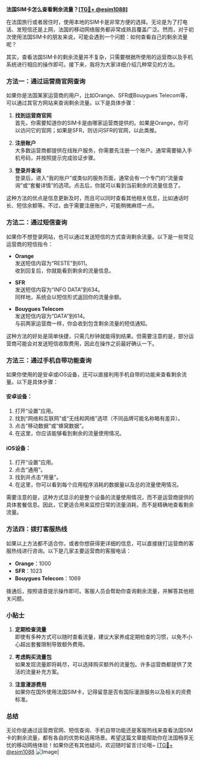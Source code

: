 **法国SIM卡怎么查看剩余流量？[[TG💪+ @esim1088](https://t.me/s/esim1088)]**

在法国旅行或者居住时，使用本地的SIM卡是非常方便的选择。无论是为了打电话、发短信还是上网，法国的移动网络服务都非常成熟且覆盖广泛。然而，对于初次使用法国SIM卡的朋友来说，可能会遇到一个问题：如何查看自己的剩余流量呢？

其实，查看法国SIM卡的剩余流量并不复杂，只需要根据所使用的运营商以及手机系统进行相应的操作即可。接下来，我将为大家详细介绍几种常见的方法。

### 方法一：通过运营商官网查询

如果你是法国某家运营商的用户，比如Orange、SFR或Bouygues Telecom等，可以通过其官方网站来查询剩余流量。以下是具体步骤：

1. **找到运营商官网**  
   首先，你需要知道你的SIM卡是由哪家运营商提供的。如果是Orange，你可以访问它的官网；如果是SFR，则访问SFR的官网，以此类推。

2. **注册账户**  
   大多数运营商都提供在线账户服务，你需要先注册一个账户。通常需要输入手机号码，并按照提示完成验证步骤。

3. **登录并查询**  
   登录后，进入“我的账户”或类似的服务页面，通常会有一个专门的“流量查询”或“套餐详情”的选项。点击后，你就可以看到当前剩余的流量信息了。

这种方法的优点是信息更新及时，而且可以同时查看其他相关信息，比如通话时长、短信余额等。不过，由于需要注册账户，可能稍微麻烦一点。

### 方法二：通过短信查询

如果你不想登录网站，也可以通过发送短信的方式查询剩余流量。以下是一些常见运营商的短信指令：

- **Orange**  
  发送短信内容为“RESTE”到611。  
  收到回复后，你就能看到剩余的流量信息。

- **SFR**  
  发送短信内容为“INFO DATA”到634。  
  同样地，系统会以短信形式返回你的流量余额。

- **Bouygues Telecom**  
  发送短信内容为“DATA”到614。  
  与前两家运营商一样，你会收到包含剩余流量的短信通知。

这种方法的好处是简单快捷，只需几秒钟就能得到结果。但需要注意的是，部分运营商可能会对发送短信收取费用，因此在操作之前最好确认一下。

### 方法三：通过手机自带功能查询

如果你使用的是安卓或iOS设备，还可以直接利用手机自带的功能来查看剩余流量。以下是具体步骤：

#### 安卓设备：
1. 打开“设置”应用。
2. 找到“网络和互联网”或“无线和网络”选项（不同品牌可能名称略有差异）。
3. 点击“移动数据”或“蜂窝数据”。
4. 在这里，你应该能够看到剩余的流量使用情况。

#### iOS设备：
1. 打开“设置”应用。
2. 点击“通用”。
3. 找到并点击“用量”。
4. 在这里，你可以看到每个应用程序消耗的数据量以及总的流量使用情况。

需要注意的是，这种方式显示的是整个设备的流量使用情况，而不是运营商提供的具体套餐信息。因此，它更适合用来监控日常的流量消耗，而不是精确地查看剩余流量。

### 方法四：拨打客服热线

如果以上方法都不适合你，或者你想获得更详细的信息，可以直接拨打运营商的客服热线进行咨询。以下是几家主要运营商的客服电话：

- **Orange**：1000  
- **SFR**：1023  
- **Bouygues Telecom**：1069  

拨通后，按照语音提示操作即可。客服人员会帮助你查询剩余流量，并解答其他相关问题。

### 小贴士

1. **定期检查流量**  
   即使有多种方式可以随时查看流量，建议大家养成定期检查的习惯，以免不小心超出套餐限制导致额外费用。

2. **考虑购买流量包**  
   如果发现流量即将耗尽，可以选择购买额外的流量包。许多运营商都提供了灵活的流量补充方案。

3. **注意漫游费用**  
   如果你在国外使用法国SIM卡，记得留意是否有国际漫游服务以及相关的资费标准。

### 总结

无论你是通过运营商官网、短信查询、手机自带功能还是客服热线来查看法国SIM卡的剩余流量，都有各自的优势和适用场景。希望这篇文章能帮助你在法国畅享无忧的移动网络体验！如果你还有其他疑问，欢迎随时留言讨论哦~ [[TG💪+ @esim1088](https://t.me/s/esim1088) ![Image](https://i.postimg.cc/4NQfJmqS/Snipaste-2025-05-13-00-14-12.png)]